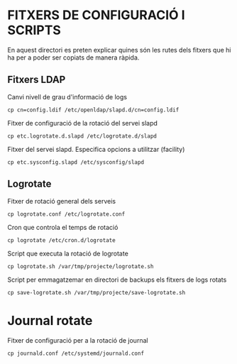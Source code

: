 # FITXERS DE CONFIGURACIÓ I SCRIPTS
En aquest directori es preten explicar quines són les rutes dels fitxers
que hi ha per a poder ser copiats de manera ràpida.

## Fitxers LDAP
Canvi nivell de grau d'informació de logs

	cp cn=config.ldif /etc/openldap/slapd.d/cn=config.ldif

Fitxer de configuració de la rotació del servei slapd

	cp etc.logrotate.d.slapd /etc/logrotate.d/slapd

Fitxer del servei slapd. Especifica opcions a utilitzar (facility)

	cp etc.sysconfig.slapd /etc/sysconfig/slapd

## Logrotate
Fitxer de rotació general dels serveis
	
	cp logrotate.conf /etc/logrotate.conf

Cron que controla el temps de rotació

	cp logrotate /etc/cron.d/logrotate
	
Script que executa la rotació de logrotate

	cp logrotate.sh /var/tmp/projecte/logrotate.sh

Script per emmagatzemar en directori de backups els fitxers de logs rotats

	cp save-logrotate.sh /var/tmp/projecte/save-logrotate.sh

# Journal rotate
Fitxer de configuració per a la rotació de journal

	cp journald.conf /etc/systemd/journald.conf
